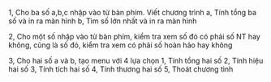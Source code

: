 1, Cho ba số a,b,c nhập vào từ bàn phím. Viết chương trình 
  a, Tính tổng ba số  và in ra màn hình
  b, Tìm số lớn nhất và in ra màn hình

2, Cho một số nhập vào từ bàn phím, 
kiểm tra xem số đó có phải số NT hay không, cũng là số đó, kiểm tra xem có phải số hoàn hảo hay không 

3, Cho hai số a và b, tạo menu với 4 lựa chọn 
   1, Tính tổng hai số 
   2, Tính hiệu hai số
   3, Tính tích hai số
   4, Tính thương hai số
   5, Thoát chương tình
  